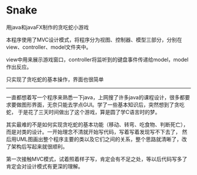 # Snake
用java和javaFX制作的贪吃蛇小游戏

本程序使用了MVC设计模式，将程序分为视图、控制器、模型三部分，分别在view、controller、model文件夹中。

view中用来展示游戏窗口，controller将监听到的键盘事件传递给model，model作出反应。

只实现了贪吃蛇的基本操作，界面也很简单

------------------------------------

一直都想着写一个程序来熟悉一下java，上网搜了许多java的课程设计，很多都要求要做图形界面，无奈只能去学点GUI。学了一些基本知识后，突然想到了贪吃蛇，
于是花了三天时间做出了这个游戏，算是圆了学C语言时的梦。

其实最难的不是如何实现贪吃蛇的基本功能（移动、转弯、吃食物、判断死亡），而是对类的设计。一开始理念不清就开始写代码，写着写着发现写不下去了，
然后用UML图画出整个程序主要的类以及它们之间的关系，整个思路就清晰了，改了架构后写起来就很顺利。

第一次接触MVC模式，试着照着样子写，肯定会有不足之处，等以后代码写多了肯定会对设计模式有更深的理解。
